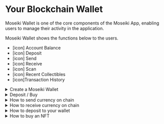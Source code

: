 # Your Blockchain Wallet

Moseiki Wallet is one of the core components of the Moseiki App, enabling users to manage their activity in the application.

Moseiki Wallet shows the functions below to the users.

* \[icon] Account Balance
* \[icon] Deposit
* \[icon] Send
* \[icon] Receive
* \[icon] Scan
* \[icon] Recent Collectibles
* \[icon]Transaction History

<details>

<summary>Create a Moseiki Wallet</summary>



</details>

<details>

<summary>Deposit / Buy</summary>

Click on \[icon] Deposit to add Moesiki Tokens to your wallet in exchange of £ GPB.

* Enter the amount of £ GPB to start the conversion.
* User selects £50, £100, £250 or £500
* The conversion rate will calculate the Moseiki Token equivalent with the transaction fees included
* Users can add their payment method of choice among:
  * PayPal
  * Credit Card
  * Apple Pay
  * Google Pay
* After a successful payment, Moseiki Token is deposited to users account balance.

</details>

<details>

<summary>How to send currency on chain</summary>

Click on \[icon] Send to send Moesiki Tokens to another users’s wallet.

* User can send Moseiki Token or £ GPB to other users.
* Transaction sender’s wallet address will be shown in From section.
* Enter the transaction recipient's wallet address into To section.

</details>

<details>

<summary>How to receive currency on chain</summary>



</details>

<details>

<summary>How to deposit to your wallet </summary>



</details>



<details>

<summary>How to buy an NFT</summary>



</details>

